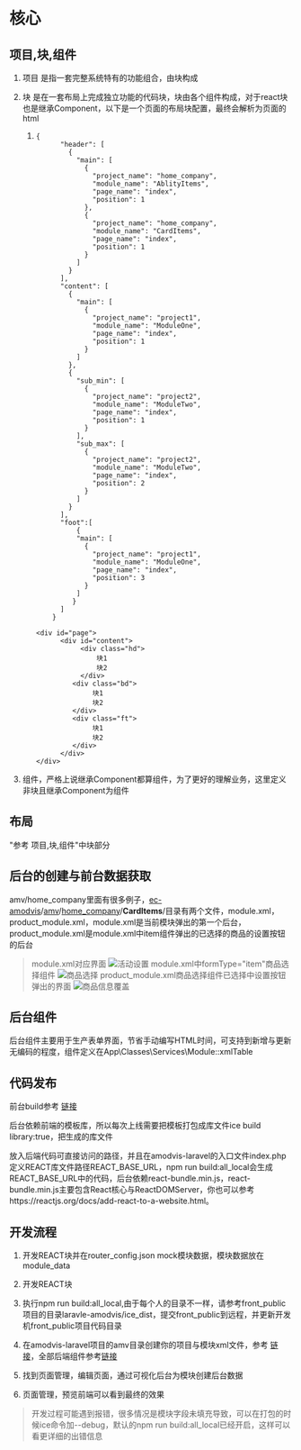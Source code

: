 # 核心

## 项目,块,组件

1. 项目 是指一套完整系统特有的功能组合，由块构成

2. 块 是在一套布局上完成独立功能的代码块，块由各个组件构成，对于react块也是继承Component，以下是一个页面的布局块配置，最终会解析为页面的html

   1. ```
      {
            "header": [
              {
                "main": [
                  {
                    "project_name": "home_company",
                    "module_name": "AblityItems",
                    "page_name": "index",
                    "position": 1
                  },
                  {
                    "project_name": "home_company",
                    "module_name": "CardItems",
                    "page_name": "index",
                    "position": 1
                  }
                ]
              }
            ],
            "content": [
              {
                "main": [
                  {
                    "project_name": "project1",
                    "module_name": "ModuleOne",
                    "page_name": "index",
                    "position": 1
                  }
                ]
              },
              {
                "sub_min": [
                  {
                    "project_name": "project2",
                    "module_name": "ModuleTwo",
                    "page_name": "index",
                    "position": 1
                  }
                ],
                "sub_max": [
                  {
                    "project_name": "project2",
                    "module_name": "ModuleTwo",
                    "page_name": "index",
                    "position": 2
                  }
                ]
              }
            ],
            "foot":[
            	{
                "main": [
                  {
                    "project_name": "project1",
                    "module_name": "ModuleOne",
                    "page_name": "index",
                    "position": 3
                  }
                ]
               }
            ]
          }
      ```

      ```
      <div id="page">
      		<div id="content">
      			 <div class="hd">
      			     块1
      			     块2
      			 </div>
      		   <div class="bd">
      		   		块1
      		   		块2
      		   </div>
      		   <div class="ft">
      		   		块1
      		   		块2
      		   </div>
      		</div>
      </div>
      ```

      

3. 组件，严格上说继承Component都算组件，为了更好的理解业务，这里定义非块且继承Component为组件

## 布局

"参考 项目,块,组件"中块部分

## 后台的创建与前台数据获取

amv/home_company里面有很多例子，[ec-amodvis](https://github.com/modvis/modvis_react/tree/master)/[amv](https://github.com/modvis/modvis_react/tree/master/amv)/[home_company](https://github.com/modvis/modvis_react/tree/master/amv/home_company)/**CardItems**/目录有两个文件，module.xml，product_module.xml，module.xml是当前模块弹出的第一个后台，product_module.xml是module.xml中item组件弹出的已选择的商品的设置按钮的后台


> module.xml对应界面
![活动设置](https://raw.githubusercontent.com/modvis/modvis_react/master/readme/images/%E6%B4%BB%E5%8A%A8%E8%AE%BE%E7%BD%AE.png?token=ALTKMNMW7XUV4GHGO45DI2S46ZB54)
> module.xml中formType="item"商品选择组件
![商品选择](https://raw.githubusercontent.com/modvis/modvis_react/master/readme/images/%E9%80%89%E6%8B%A9%E5%95%86%E5%93%81.png?token=ALTKMNIBY4UYBL5HGCG7S4K46ZCFG)
> product_module.xml商品选择组件已选择中设置按钮弹出的界面
![商品信息覆盖](https://raw.githubusercontent.com/modvis/modvis_react/master/readme/images/%E6%A8%A1%E5%9D%97%E5%95%86%E5%93%81%E4%BF%A1%E6%81%AF%E8%A6%86%E7%9B%96.png?token=ALTKMNLPKEM5Z72XVFRFQT246ZCJY)

## 后台组件

后台组件主要用于生产表单界面，节省手动编写HTML时间，可支持到新增与更新无编码的程度，组件定义在App\Classes\Services\Module::xmlTable

## 代码发布

前台build参考 [链接](https://github.com/modvis/modvis_react/blob/master/readme/amodvis-react.md)

后台依赖前端的模板库，所以每次上线需要把模板打包成库文件ice build library:true，把生成的库文件

放入后端代码可直接访问的路径，并且在amodvis-laravel的入口文件index.php定义REACT库文件路径REACT_BASE_URL，npm run build:all_local会生成REACT_BASE_URL中的代码，后台依赖react-bundle.min.js，react-bundle.min.js主要包含React核心与ReactDOMServer，你也可以参考https://reactjs.org/docs/add-react-to-a-website.html。

## 开发流程

1. 开发REACT块并在router_config.json mock模块数据，模块数据放在module_data

2. 开发REACT块

3. 执行npm run build:all_local,由于每个人的目录不一样，请参考front_public项目的目录laravle-amodvis/ice_dist，提交front_public到远程，并更新开发机front_public项目代码目录

4. 在amodvis-laravel项目的amv目录创建你的项目与模块xml文件，参考 [链接](https://github.com/modvis/modvis_react/tree/master/amv)，全部后端组件参考[链接](https://github.com/modvis/modvis_react/blob/master/amvphp/uploadzone/top_part/module.xml)

5. 找到页面管理，编辑页面，通过可视化后台为模块创建后台数据

6. 页面管理，预览前端可以看到最终的效果

> 开发过程可能遇到报错，很多情况是模块字段未填充导致，可以在打包的时候ice命令加--debug，默认的npm run build:all_local已经开启，这样可以看更详细的出错信息


